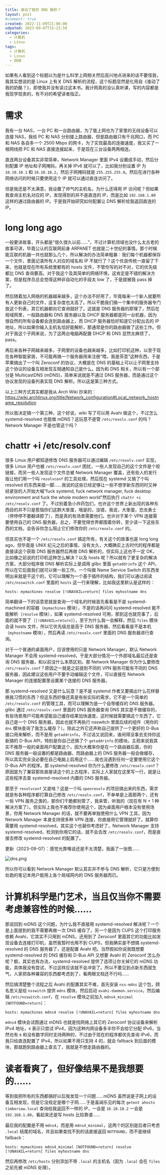 ```yaml
---
title: 谁动了我的 DNS 解析？
layout: post
#comment: true
created: 2022-11-09T21:06:00
udpated: 2023-09-07T15:23:59
categories:
  - 计算机
  - Linux
tags:
  - 计算机
  - Linux
  - 网络
---
```

如果有人看到这个标题以为是什么科学上网相关然后高兴地点进来的话不要怪我，我其实想说的是 Linux 上有关 DNS 解析的流程，这个标题显然是化用自《谁动了我的奶酪？》，即使我并没有读过这本书。我计网真的没认真听课，写的内容都是我现学现卖的，有不对的希望读者指正。

<!--more-->

# 需求

我有一台 NAS，一台 PC 和一台路由器，为了能上网也为了家里的无线设备可以连接 NAS，我给 PC 和 NAS 分别接上路由器，但是路由器只有千兆网口，而 PC 和 NAS 各自多一个 2500 Mbps 的网卡，为了实现最高的连接速度，我又买了一根网线把 PC 和 NAS 直接连接起来，于是现在三台设备两两相连。

直连两台设备其实非常简单，Network Manager 里面 IPv4 设置成手动，然后分别配置 IP 地址和子网掩码，再关掉 IPv6 就可以了，比如我分别设置 IP 为 `10.10.10.1` 和 `10.10.10.2`，然后子网掩码就是 `255.255.255.0`。然后在进行各种网络访问的时候只要使用这个 IP 就可以通过直连访问了。

但是我还是不太满意，我设置了帅气的主机名，为什么还得用 IP 访问呢？但如果我查询主机名对应的 IP，发现得到的并不是直连的 IP，而是比如 `192.168.1.80` 这样的通过路由器的 IP。于是我开始研究如何配置让 DNS 解析给我返回直连的 IP。

# long long ago

一般要讲故事，开头都是“很久很久以前……”，不过计算机领域也没什么太古老的故事可讲，毕竟公认的互联网前身 ARPANET 也就是二十世纪的事情。那个时候能互联的机器一共也就那么几个，所以解决的办法简单粗暴：我们每个机器都保存一个文件，里面记录所有人对应的域名和 IP 不就行了？这个优良传统一直留了下来，也就是现在所有系统里都有的 hosts 文件，不管你写的对不对，它的优先级都比 DNS 查询要高。对于我这个及其简单的网络环境，这肯定是不错的解决方案，但是程序员总会觉得这种非自动化的手段太 low 了，于是就被我 pass 掉了。

然后随着加入网络的机器越来越多，这个办法不好用了，毕竟每来一个新人就要所有人更新自己的文件，这复杂度也太高了。所以干脆我们搞一个集中的服务器专门放这个列表，其它机器都向它查询就好了。这就是 DNS 服务器的原理了，然后在局域网里，一般路由器和 DNS 服务器以及 DHCP 服务器都是同一台机器，因为很自然的所有设备都会连到路由器上，而 DHCP 服务器恰好知道它分配出去的 IP 地址，所以如果你输入主机名恰好能解析，那通常是你的路由器做了这些工作。但对于我这个子网来说，为了这两台电脑再配置 DHCP 和 DNS 显然太麻烦了，pass。

再后来各种子网越来越多，子网里的设备也越来越多，比如打印机这种，以至于现在各种智能家居，不可能再搞一个服务器用来注册“喂，我是茶壶”这种东西，于是苹果搞出了一个叫 Zeroconf 的协议，大概是在 DNS 的基础上可以让子网里支持这个协议的设备互相发现互相通知自己是什么。因为和 DNS 相关，所以有一个部分是 MulticastDNS (mDNS)，简单来说就是不通过 DNS 服务器，而是通过这个协议发现的设备列表实现 DNS 解析。所以这是第三种方式。

以上三种方式其实都是我从 Arch Wiki 抄来的：<https://wiki.archlinux.org/title/Network_configuration#Local_network_hostname_resolution>

所以我决定搞一个第三种，这个好说，wiki 写了可以用 Avahi 做这个，不过怎么 systemd-resolved 也能做 mDNS？这玩意不是管 `/etc/resolv.conf` 的吗？Network Manager 不是也管这个吗？

# chattr +i /etc/resolv.conf

很多 Linux 用户都知道修改 DNS 服务器可以通过编辑 `/etc/resolv.conf` 实现，很多 Linux 用户也被 `/etc/resolv.conf` 困扰，一些人发现自己的这个文件是个软链接，而另一些人发现这个文件总被 Network Manager 覆盖，还有些人的发行版让他们用一个叫 `resolvconf` 的工具处理，然后现在 systemd 又搞了个叫 resolved 的东西来插一脚……我说的这些已经足够让一些不想学新东西同时又神经紧张的人开始大喊“fuck systemd, fuck network manager, fuck desktop environment and fuck the whole modern world”然后执行 `chattr +i /etc/resolv.conf` 了。不过别着急小炸药包们，也许这个世界上新出现的各种东西目的并不只是惹恼你们这群大笨蛋，哦是的，没错，我说，大笨蛋，恐龙勇士（停停停不要翻译腔了），而是真的有场景需要他们。也许对于某个 VPN 连接需要使用自己的 DNS 服务器，总之，不要觉得世界都围着你转，至少读一下这些东西的文档，会告诉你怎么阻止它们修改你的 `/etc/resolv.conf` 的。

但其实也不是一个 `/etc/resolv.conf` 搞定所有，有关这个的故事也是 long long ago，但毕竟是 UNIX 纪元之后的事情，没有太久，大概确实上古时代的程序都是直接读这个获取 DNS 服务器然后再做 DNS 解析的，但实际上这也不一定 OK，比如像之前说的打印机这种怎么解决？以及 hosts 呢？所以就有了更复杂的解决方案，大部分程序做 DNS 解析实际上是调用 glibc 里面 `getaddrinfo` 这个 API，所以在它后面我们就可以做一些工作。一个叫做 Name Service Switch 的东西发明出来就是干这个的，它可以理解为一个基于插件的结构，我们可以通过阅读 `/etc/nsswitch.conf` 里面的 `hosts` 这一行来理解，比如我这里默认是这样的：

```
hosts: mymachines resolve [!UNAVAIL=return] files myhostname dns
```

简单翻译一下的话意思就是查询一个域名的时候首先看看是不是 systemd-machined 的容器（`mymachines` 模块），不是的话再问问 systemd-resolved 能不能解析（`resolve` 模块），如果 systemd-resolved 可用，那到这也就完事了，后面的就不管了（`[!UNAVAIL=return]`），至于为什么我一会解释，然后 `files` 模块会读 hosts 文件，所以它优先级总是高于 DNS 服务器，然后看看是不是本机（`myhostname` 模块），然后再读 `/etc/resolv.conf` 里面的 DNS 服务器进行查询。

对于一个普通的桌面用户，应该使用的只是 Network Manager，默认 Network Manager 不会用 systemd-resolved，于是大部分情况一个外部域名最后还是查询 DNS 服务器，和以前没什么本质区别。那 Network Manager 你为什么要修改 `/etc/resolv.conf`？原因之一就是之前提到不同的 VPN 服务可能有不同的 DNS 服务器，因此建议这些用户不要手动编辑这个文件，可以直接在 Network Manager 的连接配置里设置某个连接的 DNS 服务器。

那 systemd-resolved 又是什么玩意？是不是 systemd 作者又要搞出什么花样替换我习惯的东西？但这东西好像还真是有些实际的需求，它不是一个简单的 `/etc/resolv.conf` 的管理工具，而可以理解为是一个自带缓存的 DNS 服务器。glibc 通过 `/etc/resolv.conf` 里面的 DNS 服务器查询 DNS 其实是不做缓存的，有些场景用户可能希望能自己缓存结果加快速度，这时候就需要搞这个东西了，它自己是一个 DNS 服务器，因此也就不再执行 nsswitch 里面后续的组件（用你的 `dns` 模块查询了我怎么缓存？）。除此之外它还声称自己提供了一个更好的 D-Bus 接口用来解析，而不是用 `getaddrinfo`，不过话又说回来，谁闲得没事去支持你这新搞的 D-Bus API，特别是你自己还搞了个 `getaddrinfo` 的模块。主观来说我其实不推荐一般的桌面用户配置这个，因为大概率你是在一个路由器后面，你的 DNS 服务器一般设置的都是路由器，而路由器上的 DNS 服务器一般会做缓存，所以其实完全没必要在自己电脑上启用这个……我也没遇到任何一定要使用它这个 D-Bus API 的程序。那 systemd-resolved 你为什么要修改 `/etc/resolv.conf`？原因是为了兼容那些直接读这个的上古程序，实际上人家就在这里写一行，就是让这些程序去查 systemd-resolved 内置的 DNS 服务器。

那至于 `resolvconf` 又是啥？这是一个叫 `openresolv` 的项目搞出来的东西，需求就是有各种程序都打算自己修改 `/etc/resolv.conf`，不单单是上面那两个，还有一些 VPN 服务之类的，那你们干脆都别管了，我来管，听我的（现在有 N + 1 种解决方案了）。但实际上我也不推荐你使用这个，因为桌面用户根本没有使用场景，你用 Network Manager 的话，就不要再单独使用什么 VPN 工具，因为 Network Manager 本身支持很多种 VPN 连接，你直接用它管理就好了。就算你需要用 systemd-resolved，其实这个也替你考虑好了，Network Manager 支持 systemd-resolved，检测到你用它的话，就不会去改 `/etc/resolv.conf`，而是直接去修改 systemd-resolved 的配置了。

更新（2023-09-07）：感觉光靠嘴说还是不太清楚，我画了一张图……

![dns.png](./dns.png)

所以你可以看到 Network Manager 默认其实并不参与 DNS 解析，它只是方便到处跑的笔记本用户能用上各个局域网内的 DNS 服务器而已。

# 计算机科学是门艺术，当且仅当你不需要考虑兼容性的时候……

那说回到 mDNS 这个问题，为什么我不直接用 systemd-resolved 解决呢？一个是上面提到的我不需要再做一次 DNS 缓存了，另一个是因为 CUPS 这个打印服务依赖 Avahi，它其实不只用到 mDNS，还用到了 Zeroconf 里面其它的功能比如发现设备去连接打印机，虽然我暂时也用不到 CUPS，但我确实是不想搞 systemd-resolved 的 DNS 服务器了，还是配置 Avahi 吧。当然假如你说我既想要 systemd-resolved 的 DNS 缓存和 D-Bus API 又想要 Avahi 的 Zeroconf 怎么办呢？额，其实也有办法，systemd-resolved 提供了选项让你关掉它的 mDNS 功能，具体我没有尝试，不过这样应该就不会冲突了。所以不要见到点新东西就生气，人家把各种兼容的东西都考虑到了，看两眼文档还不行吗……

然后搞清楚整个流程之后 Avahi 的配置其实不难，首先安装 `nss-mdns` 这个包，顾名思义是给 `nsswitch` 提供 `mdns` 模块，然后启动 `avahi-daemon.service`，然后编辑 `/etc/nsswitch.conf`，在 `resolve` 模块之前加入 `mdns4_minimal [NOTFOUND=return]`：

```
hosts: mymachines mdns4 resolve [!UNAVAIL=return] files myhostname dns
```

`mdns4` 模块会试图通过 mDNS 也就是找网络上其它的 Zeroconf 协议设备来解析 IPv4 地址，`4` 表示只尝试 IPv4，因为这种内网设备多半你不会给它分配 IPv6，当然也有 `6` 和没有数字同时支持两种的，不过由于现在的程序都优先查询 IPv6，而我只给直连配置了 IPv4，所以如果不用只支持 4 的，就会 fallback 到后面的模块，那就跑到路由器上查去了，我就是不想走路由器的。

# 读者看爽了，但好像结果不是我想要的……

等到我把所有的东西都搞好以后我发现一个问题……mDNS 虽然说是子网上的设备互相发现，但是它没规定是哪个子网……于是喜闻乐见的每次 `getent ahosts timbersaw.local` 查询给我返回不一样的 IP，一会是 `10.10.10.2` 一会是 `192.168.1.80`，看起来还是写 hosts 比较靠谱……

最后我的配置是不用 `mdns4`，而是用 `mdns4_minimal`，这两个的区别是后者只考虑 `.local` 结尾的域名，并且如果查找不到的话直接返回 `NOTFOUND`，而不是继续 fallback：

```
hosts: mymachines mdns4_minimal [NOTFOUND=return] resolve [!UNAVAIL=return] files myhostname dns
```

然后再修改 `/etc/hosts` 分别添加不带 `.local` 的主机名（因为 `.local` 会在 `files` 之前先被 mDNS 处理）。
